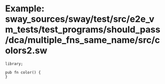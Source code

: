 # Example: sway_sources/sway/test/src/e2e_vm_tests/test_programs/should_pass/dca/multiple_fns_same_name/src/colors2.sw

```sway
library;

pub fn color() {
}

```
